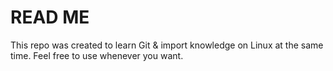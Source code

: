 #               READ ME

This repo was created to learn Git & import knowledge on Linux at the same time.
Feel free to use whenever you want.
